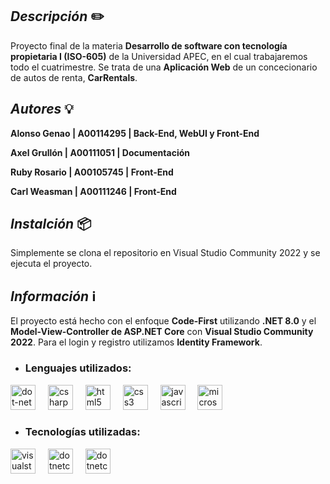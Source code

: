 ## _Descripción_ ✏️
Proyecto final de la materia **Desarrollo de software con tecnología propietaria I (ISO-605)** de la Universidad APEC, en el cual trabajaremos todo el cuatrimestre. Se trata de una **Aplicación Web** de un concecionario de autos de renta, **CarRentals**.

## _Autores_ 💡
**Alonso Genao | A00114295 | Back-End, WebUI y Front-End**

**Axel Grullón | A00111051 | Documentación**

**Ruby Rosario | A00105745 | Front-End**

**Carl Weasman | A00111246 | Front-End**

## _Instalción_ 📦
Simplemente se clona el repositorio en Visual Studio Community 2022 y se ejecuta el proyecto.

## _Información_ ℹ️
El proyecto está hecho con el enfoque **Code-First** utilizando **.NET 8.0** y el **Model-View-Controller de ASP.NET Core** con **Visual Studio Community 2022**. Para el login y registro utilizamos **Identity Framework**.

- ### **Lenguajes utilizados**:
<div align="left">
  <img src="https://cdn.jsdelivr.net/gh/devicons/devicon/icons/dot-net/dot-net-original.svg" height="40" alt="dot-net logo"  />
  <img width="12" />
  <img src="https://cdn.jsdelivr.net/gh/devicons/devicon/icons/csharp/csharp-original.svg" height="40" alt="csharp logo"  />
  <img width="12" />
  <img src="https://cdn.jsdelivr.net/gh/devicons/devicon/icons/html5/html5-original.svg" height="40" alt="html5 logo"  />
  <img width="12" />
  <img src="https://cdn.jsdelivr.net/gh/devicons/devicon/icons/css3/css3-original.svg" height="40" alt="css3 logo"  />
  <img width="12" />
  <img src="https://cdn.jsdelivr.net/gh/devicons/devicon/icons/javascript/javascript-original.svg" height="40" alt="javascript logo"  />
  <img width="12" />
  <img src="https://cdn.jsdelivr.net/gh/devicons/devicon/icons/microsoftsqlserver/microsoftsqlserver-plain.svg" height="40" alt="microsoftsqlserver logo"  />
</div>

- ### **Tecnologías utilizadas**:
<div align="left">
  <img src="https://cdn.jsdelivr.net/gh/devicons/devicon/icons/visualstudio/visualstudio-plain.svg" height="40" alt="visualstudio logo"  />
  <img width="12" />
  <img src="https://cdn.jsdelivr.net/gh/devicons/devicon/icons/dotnetcore/dotnetcore-original.svg" height="40" alt="dotnetcore logo"  />
  <img width="12" />
  <img src="https://cdn.jsdelivr.net/gh/devicons/devicon@latest/icons/github/github-original.svg" height="40" alt="dotnetcore logo" />
</div>
